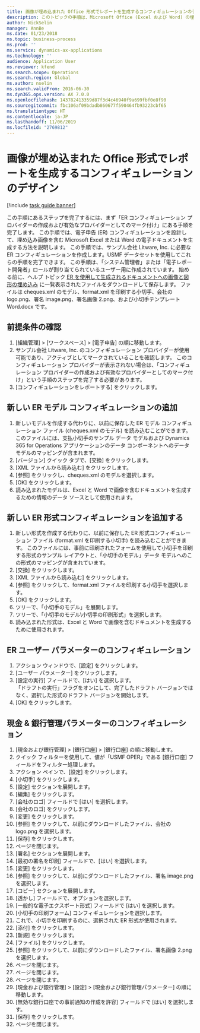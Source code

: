 ```yaml
---
title: 画像が埋め込まれた Office 形式でレポートを生成するコンフィギュレーションのデザイン
description: このトピックの手順は、Microsoft Office (Excel および Word) の埋め込み画像を含む電子ドキュメントを生成する、電子申告 (ER) コンフィギュレーションの設計方法に関する情報を提供します。
author: NickSelin
manager: AnnBe
ms.date: 01/23/2018
ms.topic: business-process
ms.prod: ''
ms.service: dynamics-ax-applications
ms.technology: ''
audience: Application User
ms.reviewer: kfend
ms.search.scope: Operations
ms.search.region: Global
ms.author: nselin
ms.search.validFrom: 2016-06-30
ms.dyn365.ops.version: AX 7.0.0
ms.openlocfilehash: 143782413359d87f3d4c46940f9a699fbf0e8f90
ms.sourcegitcommit: fbc106af09bdadb860677f590464fb93223cbf65
ms.translationtype: HT
ms.contentlocale: ja-JP
ms.lasthandoff: 11/06/2019
ms.locfileid: "2769812"
---
```

# <a name="design-configurations-to-generate-reports-in-office-format-that-have-embedded-images"></a>画像が埋め込まれた Office 形式でレポートを生成するコンフィギュレーションのデザイン

[!include [task guide banner](../../includes/task-guide-banner.md)]

この手順にあるステップを完了するには、まず「ER コンフィギュレーション プロバイダーの作成および有効なプロバイダーとしてのマーク付け」にある手順を完了します。 この手順では、電子申告 (ER) コンフィギュレーションを設計して、埋め込み画像を含む Microsoft Excel または Word の電子ドキュメントを生成する方法を説明します。 この手順では、サンプル会社 Litware, Inc. に必要な ER コンフィギュレーションを作成します。USMF データセットを使用してこれらの手順を完了できます。 この手順は、「システム管理者」または「電子レポート開発者」ロールが割り当てられているユーザー用に作成されています。 始める前に、ヘルプ トピック [ER を使用して生成されるドキュメントへの画像と図形の埋め込み](../electronic-reporting-embed-images-shapes.md) に一覧表示されたファイルをダウンロードして保存します。 ファイルは cheques.xml のモデル、format.xml を印刷する小切手、会社の logo.png、署名 image.png、署名画像 2.png、および小切手テンプレート Word.docx です。

## <a name="verify-prerequisites"></a>前提条件の確認  
 1. [組織管理] > [ワークスペース] > [電子申告] の順に移動します。  
 2. サンプル会社 Litware, Inc. のコンフィギュレーション プロバイダーが使用可能であり、アクティブとしてマークされていることを確認します。 このコンフィギュレーション プロバイダーが表示されない場合は、「コンフィギュレーション プロバイダーの作成および有効なプロバイダーとしてのマーク付け」という手順のステップを完了する必要があります。   
 3. [コンフィギュレーションをレポートする] をクリックします。  
 
## <a name="add-a-new-er-model-configuration"></a>新しい ER モデル コンフィギュレーションの追加  
 1. 新しいモデルを作成する代わりに、以前に保存した ER モデル コンフィギュレーション ファイル (cheques.xml のモデル) を読み込むことができます。 このファイルには、支払小切手のサンプル データ モデルおよび Dynamics 365 for Operations アプリケーションのデータ コンポーネントへのデータ モデルのマッピングが含まれます。   
 2. [バージョン] クイック タブで、[交換] をクリックします。   
 3. [XML ファイルから読み込む] をクリックします。  
 4. [参照] をクリックし、cheques.xml のモデルを選択します。   
 5. [OK] をクリックします。  
 6. 読み込まれたモデルは、Excel と Word で画像を含むドキュメントを生成するための情報のデータ ソースとして使用されます。  

## <a name="add-a-new-er-format-configuration"></a>新しい ER 形式コンフィギュレーションを追加する  
 1. 新しい形式を作成する代わりに、以前に保存した ER 形式コンフィギュレーション ファイル (format.xml を印刷する小切手) を読み込むことができます。 このファイルには、事前に印刷されたフォームを使用して小切手を印刷する形式のサンプル レイアウトと、「小切手のモデル」データ モデルへのこの形式のマッピングが含まれています。   
 2. [交換] をクリックします。  
 3. [XML ファイルから読み込む] をクリックします。  
 4. [参照] をクリックして、format.xml ファイルを印刷する小切手を選択します。   
 5. [OK] をクリックします。  
 6. ツリーで、「小切手のモデル」を展開します。  
 7. ツリーで、「小切手のモデル\小切手の印刷形式」を選択します。  
 8. 読み込まれた形式は、Excel と Word で画像を含むドキュメントを生成するために使用されます。   

## <a name="configure-er-user-parameters"></a>ER ユーザー パラメーターのコンフィギュレーション  
 1. アクション ウィンドウで、[設定] をクリックします。  
 2. [ユーザー パラメーター] をクリックします。  
 3. [設定の実行] フィールドで、[はい] を選択します。  
  「ドラフトの実行」フラグをオンにして、完了したドラフト バージョンではなく、選択した形式のドラフト バージョンを開始します。  
 4. [OK] をクリックします。  

## <a name="configure-cash--bank-management-parameters"></a>現金 & 銀行管理パラメーターのコンフィギュレーション  
 1. [現金および銀行管理] > [銀行口座] > [銀行口座] の順に移動します。  
 2. クイック フィルターを使用して、値が「USMF OPER」である [銀行口座] フィールドをフィルター処理します。  
 3. アクション ペインで、[設定] をクリックします。  
 4. [小切手] をクリックします。  
 5. [設定] セクションを展開します。  
 6. [編集] をクリックします。  
 7. [会社のロゴ] フィールドで [はい] を選択します。  
 8. [会社のロゴ] をクリックします。  
 9. [変更] をクリックします。  
 10. [参照] をクリックして、以前にダウンロードしたファイル、会社の logo.png を選択します。   
 11. [保存] をクリックします。  
 12. ページを閉じます。  
 13. [署名] セクションを展開します。  
 14. [最初の署名を印刷] フィールドで、[はい] を選択します。  
 15. [変更] をクリックします。  
 16. [参照] をクリックして、以前にダウンロードしたファイル、署名 image.png を選択します。   
 17. [コピー] セクションを展開します。  
 18. [透かし] フィールドで、オプションを選択します。  
 19. [一般的な電子エクスポート形式] フィールドで [はい] を選択します。  
 20. [小切手の印刷フォーム] コンフィギュレーションを選択します。  
 21. これで、小切手を印刷するのに、選択された ER 形式が使用されます。  
 22. [添付] をクリックします。  
 23. [新規] をクリックします。  
 24. [ファイル] をクリックします。  
 25. [参照] をクリックして、以前にダウンロードしたファイル、署名画像 2.png を選択します。   
 26. ページを閉じます。  
 27. ページを閉じます。  
 28. ページを閉じます。  
 29. [現金および銀行管理] > [設定] > [現金および銀行管理パラメーター] の順に移動します。  
 30. [無効な銀行口座での事前通知の作成を許容] フィールドで [はい] を選択します。  
 31. [保存] をクリックします。  
 32. ページを閉じます。  
